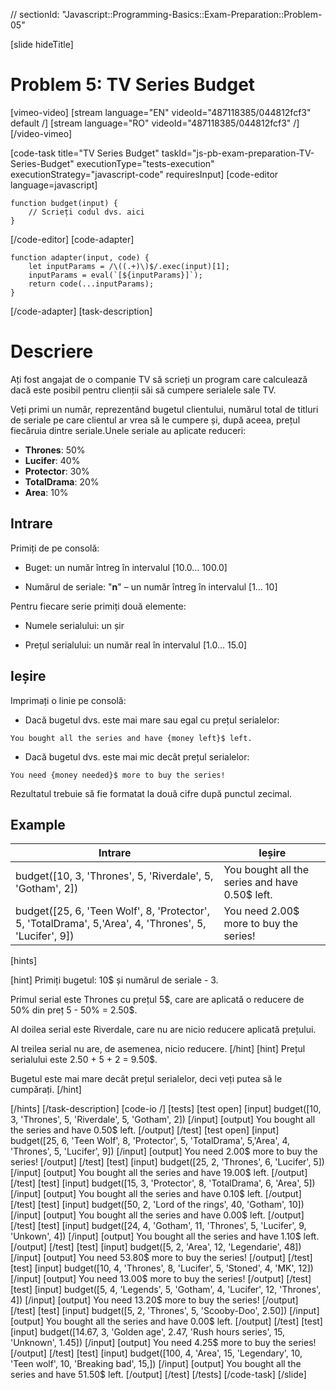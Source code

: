 // sectionId: "Javascript::Programming-Basics::Exam-Preparation::Problem-05"

[slide hideTitle]

# Problem 5: TV Series Budget

[vimeo-video]
[stream language="EN" videoId="487118385/044812fcf3" default /]
[stream language="RO" videoId="487118385/044812fcf3"  /]
[/video-vimeo]

[code-task title="TV Series Budget" taskId="js-pb-exam-preparation-TV-Series-Budget" executionType="tests-execution" executionStrategy="javascript-code" requiresInput]
[code-editor language=javascript]
```
function budget(input) {
	// Scrieți codul dvs. aici
}
```
[/code-editor]
[code-adapter]
```
function adapter(input, code) {
    let inputParams = /\((.+)\)$/.exec(input)[1];
    inputParams = eval(`[${inputParams}]`);
    return code(...inputParams);
}
```
[/code-adapter]
[task-description]
# Descriere
Ați fost angajat de o companie TV să scrieți un program care calculează dacă este posibil pentru clienții săi să cumpere serialele sale TV. 

Veți primi un număr, reprezentând bugetul clientului, numărul total de titluri de seriale pe care clientul ar vrea să le cumpere și, după aceea, prețul fiecăruia dintre seriale.Unele seriale au aplicate reduceri:

- **Thrones**: 50\%
- **Lucifer**: 40\%	
- **Protector**: 30\%
- **TotalDrama**: 20\%
- **Area**: 10\%

## Intrare
Primiți de pe consolă:

- Buget: un număr întreg în intervalul \[10.0… 100.0\]

- Numărul de seriale: "**n**" – un număr întreg în intervalul \[1… 10\]

Pentru fiecare serie primiți două elemente:

- Numele serialului: un șir

- Prețul serialului: un număr real în intervalul \[1.0… 15.0\]

## Ieșire
Imprimați o linie pe consolă:

- Dacă bugetul dvs. este mai mare sau egal cu prețul serialelor:

`You bought all the series and have {money left}$ left.`

- Dacă bugetul dvs. este mai mic decât prețul serialelor: 

`You need {money needed}$ more to buy the series!`

Rezultatul trebuie să fie formatat la două cifre după punctul zecimal. 

## Example

| **Intrare** | **Ieșire** |
| --- | --- |
|budget([10, 3, 'Thrones', 5, 'Riverdale', 5, 'Gotham', 2])| You bought all the series and have 0.50$ left.|
|budget([25, 6, 'Teen Wolf', 8, 'Protector', 5, 'TotalDrama', 5,'Area', 4, 'Thrones', 5, 'Lucifer', 9])|You need 2.00$ more to buy the series!|

[hints]

[hint]
Primiți bugetul: 10$ și numărul de seriale - 3.

Primul serial este Thrones cu prețul 5$, care are aplicată o reducere de 50\% din preț 5 \- 50\% = 2.50\$.  

Al doilea serial este Riverdale, care nu are nicio reducere aplicată prețului.

Al treilea serial nu are, de asemenea, nicio reducere.
[/hint]
[hint]
Prețul serialului este 2.50 \+ 5 \+ 2 = 9.50$. 

Bugetul este mai mare decât prețul serialelor, deci veți putea să le cumpărați.
[/hint]

[/hints]
[/task-description]
[code-io /]
[tests]
[test open]
[input]
budget([10, 3, 'Thrones', 5, 'Riverdale', 5, 'Gotham', 2])
[/input]
[output]
You bought all the series and have 0.50$ left.
[/output]
[/test]
[test open]
[input]
budget([25, 6, 'Teen Wolf', 8, 'Protector', 5, 'TotalDrama', 5,'Area', 4, 'Thrones', 5, 'Lucifer', 9])
[/input]
[output]
You need 2.00$ more to buy the series!
[/output]
[/test]
[test]
[input]
budget([25, 2, 'Thrones', 6, 'Lucifer', 5])
[/input]
[output]
You bought all the series and have 19.00$ left.
[/output]
[/test]
[test]
[input]
budget([15, 3, 'Protector', 8, 'TotalDrama', 6, 'Area', 5])
[/input]
[output]
You bought all the series and have 0.10$ left.
[/output]
[/test]
[test]
[input]
budget([50, 2, 'Lord of the rings', 40, 'Gotham', 10])
[/input]
[output]
You bought all the series and have 0.00$ left.
[/output]
[/test]
[test]
[input]
budget([24, 4, 'Gotham', 11, 'Thrones', 5, 'Lucifer', 9, 'Unkown', 4])
[/input]
[output]
You bought all the series and have 1.10$ left.
[/output]
[/test]
[test]
[input]
budget([5, 2, 'Area', 12, 'Legendarie', 48])
[/input]
[output]
You need 53.80$ more to buy the series!
[/output]
[/test]
[test]
[input]
budget([10, 4, 'Thrones', 8, 'Lucifer', 5, 'Stoned', 4, 'MK', 12])
[/input]
[output]
You need 13.00$ more to buy the series!
[/output]
[/test]
[test]
[input]
budget([5, 4, 'Legends', 5, 'Gotham', 4, 'Lucifer', 12, 'Thrones', 4])
[/input]
[output]
You need 13.20$ more to buy the series!
[/output]
[/test]
[test]
[input]
budget([5, 2, 'Thrones', 5, 'Scooby-Doo', 2.50])
[/input]
[output]
You bought all the series and have 0.00$ left.
[/output]
[/test]
[test]
[input]
budget([14.67, 3, 'Golden age', 2.47, 'Rush hours series', 15, 'Unknown', 1.45])
[/input]
[output]
You need 4.25$ more to buy the series!
[/output]
[/test]
[test]
[input]
budget([100, 4, 'Area', 15, 'Legendary', 10, 'Teen wolf', 10, 'Breaking bad', 15,])
[/input]
[output]
You bought all the series and have 51.50$ left.
[/output]
[/test]
[/tests]
[/code-task]
[/slide]
